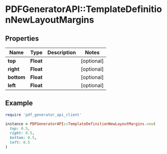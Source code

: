 # PDFGeneratorAPI::TemplateDefinitionNewLayoutMargins

## Properties

| Name | Type | Description | Notes |
| ---- | ---- | ----------- | ----- |
| **top** | **Float** |  | [optional] |
| **right** | **Float** |  | [optional] |
| **bottom** | **Float** |  | [optional] |
| **left** | **Float** |  | [optional] |

## Example

```ruby
require 'pdf_generator_api_client'

instance = PDFGeneratorAPI::TemplateDefinitionNewLayoutMargins.new(
  top: 0.5,
  right: 0.5,
  bottom: 0.5,
  left: 0.5
)
```

